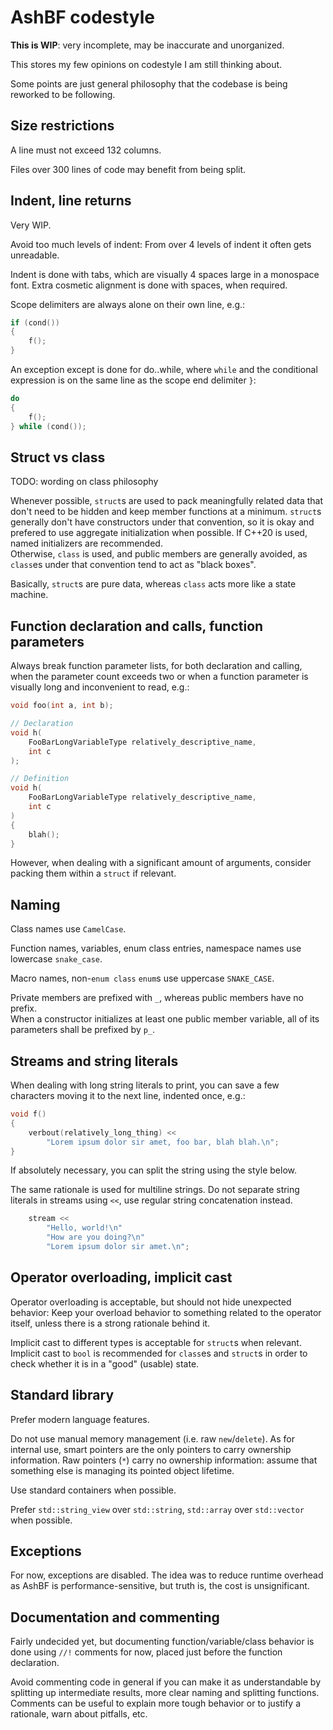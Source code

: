 # AshBF codestyle

**This is WIP**: very incomplete, may be inaccurate and unorganized.

This stores my few opinions on codestyle I am still thinking about.

Some points are just general philosophy that the codebase is being reworked to be following.

## Size restrictions

A line must not exceed 132 columns.

Files over 300 lines of code may benefit from being split.  

## Indent, line returns

Very WIP.

Avoid too much levels of indent: From over 4 levels of indent it often gets unreadable.

Indent is done with tabs, which are visually 4 spaces large in a monospace font. Extra cosmetic alignment is done with spaces, when required.

Scope delimiters are always alone on their own line, e.g.:
```cpp
if (cond())
{
    f();
}
```

An exception except is done for do..while, where `while` and the conditional expression is on the same line as the scope end delimiter `}`:

```cpp
do
{
	f();
} while (cond());
```

## Struct vs class

TODO: wording on class philosophy

Whenever possible, `struct`s are used to pack meaningfully related data that don't need to be hidden and keep member functions at a minimum. `struct`s generally don't have constructors under that convention, so it is okay and prefered to use aggregate initialization when possible. If C++20 is used, named initializers are recommended.  
Otherwise, `class` is used, and public members are generally avoided, as `class`es under that convention tend to act as "black boxes". 

Basically, `struct`s are pure data, whereas `class` acts more like a state machine.

## Function declaration and calls, function parameters

Always break function parameter lists, for both declaration and calling, when the parameter count exceeds two or when a function parameter is visually long and inconvenient to read, e.g.:

```cpp
void foo(int a, int b);
```

```cpp
// Declaration
void h(
	FooBarLongVariableType relatively_descriptive_name,
	int c
);

// Definition
void h(
	FooBarLongVariableType relatively_descriptive_name,
	int c
)
{
	blah();
}
```

However, when dealing with a significant amount of arguments, consider packing them within a `struct` if relevant.

## Naming

Class names use `CamelCase`.

Function names, variables, enum class entries, namespace names use lowercase `snake_case`.

Macro names, non-`enum class` `enum`s use uppercase `SNAKE_CASE`.

Private members are prefixed with `_`, whereas public members have no prefix.  
When a constructor initializes at least one public member variable, all of its parameters shall be prefixed by `p_`.

## Streams and string literals

When dealing with long string literals to print, you can save a few characters moving it to the next line, indented once, e.g.:

```cpp
void f()
{
	verbout(relatively_long_thing) <<
		"Lorem ipsum dolor sir amet, foo bar, blah blah.\n";
}
```

If absolutely necessary, you can split the string using the style below.

The same rationale is used for multiline strings. Do not separate string literals in streams using `<<`, use regular string concatenation instead.

```cpp
	stream <<
		"Hello, world!\n"
		"How are you doing?\n"
		"Lorem ipsum dolor sir amet.\n";
```

## Operator overloading, implicit cast

Operator overloading is acceptable, but should not hide unexpected behavior: Keep your overload behavior to something related to the operator itself, unless there is a strong rationale behind it.

Implicit cast to different types is acceptable for `struct`s when relevant.  
Implicit cast to `bool` is recommended for `class`es and `struct`s in order to check whether it is in a "good" (usable) state.

## Standard library

Prefer modern language features.

Do not use manual memory management (i.e. raw `new`/`delete`). As for internal use, smart pointers are the only pointers to carry ownership information. Raw pointers (`*`) carry no ownership information: assume that something else is managing its pointed object lifetime.

Use standard containers when possible.

Prefer `std::string_view` over `std::string`, `std::array` over `std::vector` when possible.

## Exceptions

For now, exceptions are disabled. The idea was to reduce runtime overhead as AshBF is performance-sensitive, but truth is, the cost is unsignificant.

## Documentation and commenting

Fairly undecided yet, but documenting function/variable/class behavior is done using `//!` comments for now, placed just before the function declaration.

Avoid commenting code in general if you can make it as understandable by splitting up intermediate results, more clear naming and splitting functions. Comments can be useful to explain more tough behavior or to justify a rationale, warn about pitfalls, etc.